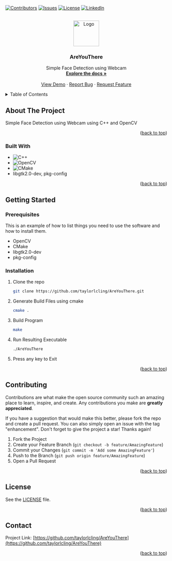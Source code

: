 <!-- Improved compatibility of back to top link: See: https://github.com/othneildrew/Best-README-Template/pull/73 -->
<a name="readme-top"></a>
<!--
*** Thanks for checking out the Best-README-Template. If you have a suggestion
*** that would make this better, please fork the repo and create a pull request
*** or simply open an issue with the tag "enhancement".
*** Don't forget to give the project a star!
*** Thanks again! Now go create something AMAZING! :D
-->



<!-- PROJECT SHIELDS -->
<!--
*** I'm using markdown "reference style" links for readability.
*** Reference links are enclosed in brackets [ ] instead of parentheses ( ).
*** See the bottom of this document for the declaration of the reference variables
*** for contributors-url, forks-url, etc. This is an optional, concise syntax you may use.
*** https://www.markdownguide.org/basic-syntax/#reference-style-links
-->
[![Contributors][contributors-shield]][contributors-url]
[![Issues][issues-shield]][issues-url]
[![License][license-shield]][license-url]
[![LinkedIn][linkedin-shield]][linkedin-url]

<!--
[![Forks][forks-shield]][forks-url]
[![Stargazers][stars-shield]][stars-url]
-->

<!-- PROJECT LOGO -->
<br />
<div align="center">
  <a href="https://github.com/taylorlcling/AreYouThere">
    <img src="images/logo.png" alt="Logo" width="80" height="80">
  </a>

<h3 align="center">AreYouThere</h3>

  <p align="center">
    Simple Face Detection using Webcam
    <br />
    <a href="https://github.com/taylorlcling/AreYouThere"><strong>Explore the docs »</strong></a>
    <br />
    <br />
    <a href="https://github.com/taylorlcling/AreYouThere">View Demo</a>
    ·
    <a href="https://github.com/taylorlcling/AreYouThere/issues">Report Bug</a>
    ·
    <a href="https://github.com/taylorlcling/AreYouThere/issues">Request Feature</a>
  </p>
</div>



<!-- TABLE OF CONTENTS -->
<details>
  <summary>Table of Contents</summary>
  <ol>
    <li>
      <a href="#about-the-project">About The Project</a>
      <ul>
        <li><a href="#built-with">Built With</a></li>
      </ul>
    </li>
    <li>
      <a href="#getting-started">Getting Started</a>
      <ul>
        <li><a href="#prerequisites">Prerequisites</a></li>
        <li><a href="#installation">Installation</a></li>
      </ul>
    </li>
    <li><a href="#contributing">Contributing</a></li>
    <li><a href="#license">License</a></li>
    <li><a href="#contact">Contact</a></li>
  </ol>
</details>



<!-- ABOUT THE PROJECT -->
## About The Project

Simple Face Detection using Webcam using C++ and OpenCV

<p align="right">(<a href="#readme-top">back to top</a>)</p>


### Built With

* ![C++][C++]
* ![OpenCV][OpenCV]
* ![CMake][CMake]
* libgtk2.0-dev, pkg-config


<p align="right">(<a href="#readme-top">back to top</a>)</p>



<!-- GETTING STARTED -->
## Getting Started

### Prerequisites

This is an example of how to list things you need to use the software and how to install them.
* OpenCV
* CMake
* libgtk2.0-dev
* pkg-config


### Installation

1. Clone the repo
   ```sh
   git clone https://github.com/taylorlcling/AreYouThere.git
   ```
2. Generate Build Files using cmake
   ```sh
   cmake .
   ```
3. Build Program
   ```sh
   make
   ```
4. Run Resulting Executable
   ```sh
   ./AreYouThere
   ```
5. Press any key to Exit


<p align="right">(<a href="#readme-top">back to top</a>)</p>


<!-- CONTRIBUTING -->
## Contributing

Contributions are what make the open source community such an amazing place to learn, inspire, and create. Any contributions you make are **greatly appreciated**.

If you have a suggestion that would make this better, please fork the repo and create a pull request. You can also simply open an issue with the tag "enhancement".
Don't forget to give the project a star! Thanks again!

1. Fork the Project
2. Create your Feature Branch (`git checkout -b feature/AmazingFeature`)
3. Commit your Changes (`git commit -m 'Add some AmazingFeature'`)
4. Push to the Branch (`git push origin feature/AmazingFeature`)
5. Open a Pull Request

<p align="right">(<a href="#readme-top">back to top</a>)</p>



<!-- LICENSE -->
## License

See the [LICENSE](https://github.com/taylorlcling/AreYouThere/blob/master/LICENSE.txt) file.

<p align="right">(<a href="#readme-top">back to top</a>)</p>

<!-- CONTACT -->
## Contact

Project Link: [https://github.com/taylorlcling/AreYouThere](https://github.com/taylorlcling/AreYouThere)


<p align="right">(<a href="#readme-top">back to top</a>)</p>



<!-- MARKDOWN LINKS & IMAGES -->
<!-- https://www.markdownguide.org/basic-syntax/#reference-style-links -->
[contributors-shield]: https://img.shields.io/github/contributors/taylorlcling/AreYouThere.svg?style=for-the-badge
[contributors-url]: https://github.com/taylorlcling/AreYouThere/graphs/contributors
[forks-shield]: https://img.shields.io/github/forks/taylorlcling/AreYouThere.svg?style=for-the-badge
[forks-url]: https://github.com/taylorlcling/AreYouThere/network/members
[stars-shield]: https://img.shields.io/github/stars/taylorlcling/AreYouThere.svg?style=for-the-badge
[stars-url]: https://github.com/taylorlcling/AreYouThere/stargazers
[issues-shield]: https://img.shields.io/github/issues/taylorlcling/AreYouThere.svg?style=for-the-badge
[issues-url]: https://github.com/taylorlcling/AreYouThere/issues
[license-shield]: https://img.shields.io/github/license/taylorlcling/AreYouThere.svg?style=for-the-badge
[license-url]: https://github.com/taylorlcling/AreYouThere/blob/master/LICENSE.txt
[linkedin-shield]: https://img.shields.io/badge/-LinkedIn-black.svg?style=for-the-badge&logo=linkedin&colorB=555
[linkedin-url]: https://linkedin.com/in/TaylorLCling
[product-screenshot]: images/screenshot.png
[OpenCV]: https://img.shields.io/badge/opencv-%23white.svg?style=for-the-badge&logo=opencv&logoColor=white
[C++]: https://img.shields.io/badge/c++-%2300599C.svg?style=for-the-badge&logo=c%2B%2B&logoColor=white
[CMake]: https://img.shields.io/badge/CMake-%23008FBA.svg?style=for-the-badge&logo=cmake&logoColor=white
